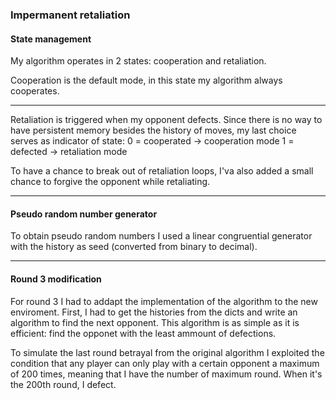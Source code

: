 ### Impermanent retaliation

#### State management
My algorithm operates in 2 states: cooperation and retaliation.

Cooperation is the default mode, in this state my algorithm always cooperates.

---

Retaliation is triggered when my opponent defects. Since there is no way to have persistent memory besides the history of moves, my last choice serves as indicator of state:
0 = cooperated -> cooperation mode
1 = defected   -> retaliation mode

To have a chance to break out of retaliation loops, I'va also added a small chance to forgive the opponent while retaliating.

---

#### Pseudo random number generator
To obtain pseudo random numbers I used a linear congruential generator with the history as seed (converted from binary to decimal).

--- 

#### Round 3 modification

For round 3 I had to addapt the implementation of the algorithm to the new enviroment.
First, I had to get the histories from the dicts and write an algorithm to find the next opponent.
This algorithm is as simple as it is efficient: find the opponet with the least ammount of defections.

To simulate the last round betrayal from the original algorithm I exploited the condition that any player can only play with a certain opponent a maximum of 200 times, meaning that I have the number of maximum round. When it's the 200th round, I defect.
